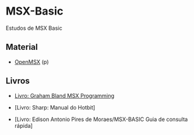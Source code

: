 # MSX-Basic

Estudos de MSX Basic

## Material

* [OpenMSX](https://openmsx.org/) (p)

## Livros

* [Livro: Graham Bland MSX Programming](https://hansotten.file-hunter.com/uploads/files/MSX%20Programming%20-%20Graham%20Bland.pdf)

* [Livro: Sharp: Manual do Hotbit]
* [Livro: Edison Antonio Pires de Moraes/MSX-BASIC Guia de consulta rápida]


